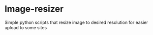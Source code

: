 # Image-resizer
Simple python scripts that resize image to desired resolution for easier upload to some sites
